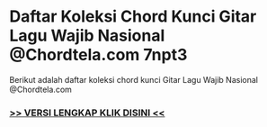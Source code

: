 
 # Daftar Koleksi Chord  Kunci Gitar Lagu Wajib Nasional @Chordtela.com 7npt3


Berikut adalah daftar koleksi chord  kunci Gitar Lagu Wajib Nasional @Chordtela.com

###  <a href="https://shortlighzx.web.app?sq=Daftar Koleksi Chord  Kunci Gitar Lagu Wajib Nasional @Chordtela.com"> >> VERSI LENGKAP KLIK DISINI << </a>
